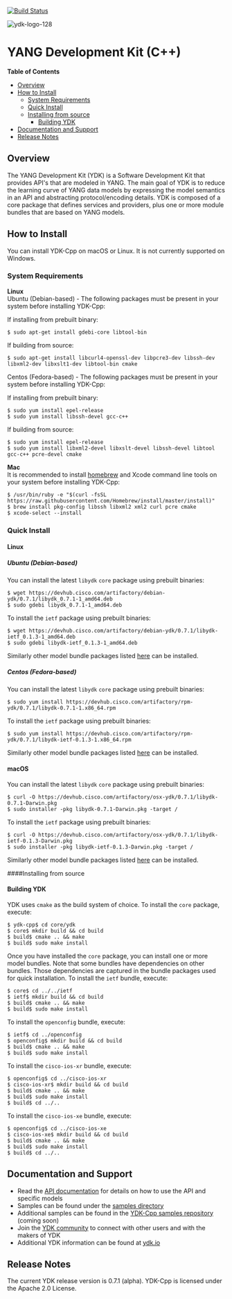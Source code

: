 [![Build Status](https://travis-ci.org/CiscoDevNet/ydk-cpp.svg?branch=master)](https://travis-ci.org/CiscoDevNet/ydk-cpp)

![ydk-logo-128](https://cloud.githubusercontent.com/assets/16885441/24175899/2010f51e-0e56-11e7-8fb7-30a9f70fbb86.png)

# YANG Development Kit (C++)

<!-- START doctoc generated TOC please keep comment here to allow auto update -->
<!-- DON'T EDIT THIS SECTION, INSTEAD RE-RUN doctoc TO UPDATE -->
**Table of Contents**

- [Overview](#overview)
- [How to Install](#how-to-install)
  - [System Requirements](#system-requirements)
  - [Quick Install](#quick-install)
  - [Installing from source](#installing-from-source)    
    - [Building YDK](#building-ydk)
- [Documentation and Support](#documentation-and-support)
- [Release Notes](#release-notes)

<!-- END doctoc generated TOC please keep comment here to allow auto update -->

## Overview

The YANG Development Kit (YDK) is a Software Development Kit that provides API's that are modeled in YANG. The main goal of YDK is to reduce the learning curve of YANG data models by expressing the model semantics in an API and abstracting protocol/encoding details.  YDK is composed of a core package that defines services and providers, plus one or more module bundles that are based on YANG models.  

## How to Install

You can install YDK-Cpp on macOS or Linux.  It is not currently supported on Windows.

### System Requirements
**Linux**  
Ubuntu (Debian-based) - The following packages must be present in your system before installing YDK-Cpp:

If installing from prebuilt binary:
```
$ sudo apt-get install gdebi-core libtool-bin
```
If building from source:
```
$ sudo apt-get install libcurl4-openssl-dev libpcre3-dev libssh-dev libxml2-dev libxslt1-dev libtool-bin cmake
```

Centos (Fedora-based) - The following packages must be present in your system before installing YDK-Cpp:

If installing from prebuilt binary:
```
$ sudo yum install epel-release
$ sudo yum install libssh-devel gcc-c++
```
If building from source:
```
$ sudo yum install epel-release
$ sudo yum install libxml2-devel libxslt-devel libssh-devel libtool gcc-c++ pcre-devel cmake
```

**Mac**  
It is recommended to install [homebrew](http://brew.sh) and Xcode command line tools on your system before installing YDK-Cpp:
```
$ /usr/bin/ruby -e "$(curl -fsSL https://raw.githubusercontent.com/Homebrew/install/master/install)"
$ brew install pkg-config libssh libxml2 xml2 curl pcre cmake
$ xcode-select --install
```

### Quick Install
#### Linux
##### Ubuntu (Debian-based)
You can install the latest `libydk` `core` package using prebuilt binaries:
```
$ wget https://devhub.cisco.com/artifactory/debian-ydk/0.7.1/libydk_0.7.1-1_amd64.deb
$ sudo gdebi libydk_0.7.1-1_amd64.deb
```
To install the `ietf` package using prebuilt binaries:
```
$ wget https://devhub.cisco.com/artifactory/debian-ydk/0.7.1/libydk-ietf_0.1.3-1_amd64.deb
$ sudo gdebi libydk-ietf_0.1.3-1_amd64.deb
```
Similarly other model bundle packages listed [here](http://devhub.cisco.com/artifactory/webapp/#/artifacts/browse/tree/General/debian-ydk/0.7.1) can be installed.

##### Centos (Fedora-based)
You can install the latest `libydk` `core` package using prebuilt binaries:
```
$ sudo yum install https://devhub.cisco.com/artifactory/rpm-ydk/0.7.1/libydk-0.7.1-1.x86_64.rpm
```
To install the `ietf` package using prebuilt binaries:
```
$ sudo yum install https://devhub.cisco.com/artifactory/rpm-ydk/0.7.1/libydk-ietf-0.1.3-1.x86_64.rpm
```
Similarly other model bundle packages listed [here](http://devhub.cisco.com/artifactory/webapp/#/artifacts/browse/tree/General/rpm-ydk/0.7.1) can be installed.

#### macOS  
You can install the latest `libydk` `core` package using prebuilt binaries:
```
$ curl -O https://devhub.cisco.com/artifactory/osx-ydk/0.7.1/libydk-0.7.1-Darwin.pkg
$ sudo installer -pkg libydk-0.7.1-Darwin.pkg -target /
```
To install the `ietf` package using prebuilt binaries:
```
$ curl -O https://devhub.cisco.com/artifactory/osx-ydk/0.7.1/libydk-ietf-0.1.3-Darwin.pkg
$ sudo installer -pkg libydk-ietf-0.1.3-Darwin.pkg -target /
```
Similarly other model bundle packages listed [here](http://devhub.cisco.com/artifactory/webapp/#/artifacts/browse/tree/General/osx-ydk/0.7.1) can be installed.

####Installing from source
#### Building YDK
YDK uses ``cmake`` as the build system of choice. To install the ``core`` package, execute:
```
$ ydk-cpp$ cd core/ydk
$ core$ mkdir build && cd build
$ build$ cmake .. && make
$ build$ sudo make install
```

Once you have installed the ``core`` package, you can install one or more model bundles.  Note that some bundles have dependencies on other bundles.  Those dependencies are captured in the bundle packages used for quick installation. To install the `ietf` bundle, execute:
```
$ core$ cd ../../ietf
$ ietf$ mkdir build && cd build
$ build$ cmake .. && make
$ build$ sudo make install
```

To install the `openconfig` bundle, execute:
```
$ ietf$ cd ../openconfig
$ openconfig$ mkdir build && cd build
$ build$ cmake .. && make
$ build$ sudo make install
```

To install the `cisco-ios-xr` bundle, execute:
```
$ openconfig$ cd ../cisco-ios-xr
$ cisco-ios-xr$ mkdir build && cd build
$ build$ cmake .. && make
$ build$ sudo make install
$ build$ cd ../..
```

To install the `cisco-ios-xe` bundle, execute:
```
$ openconfig$ cd ../cisco-ios-xe
$ cisco-ios-xe$ mkdir build && cd build
$ build$ cmake .. && make
$ build$ sudo make install
$ build$ cd ../..
```

## Documentation and Support
- Read the [API documentation](http://ydk.cisco.com/cpp/docs) for details on how to use the API and specific models
- Samples can be found under the [samples directory](https://github.com/CiscoDevNet/ydk-cpp/tree/master/core/samples)
- Additional samples can be found in the [YDK-Cpp samples repository](https://github.com/CiscoDevNet/ydk-cpp-samples) (coming soon)
- Join the [YDK community](https://communities.cisco.com/community/developer/ydk) to connect with other users and with the makers of YDK
- Additional YDK information can be found at [ydk.io](http://ydk.io)

## Release Notes
The current YDK release version is 0.7.1 (alpha). YDK-Cpp is licensed under the Apache 2.0 License.
